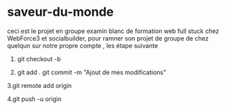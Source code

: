 # saveur-du-monde
ceci est le projet en groupe examin blanc de formation web full stuck chez WebForce3 et socialbuilder, 
pour ramner son projet de groupe de chez quelqun sur notre propre compte , les étape suivante 
1. git checkout -b <nom-de-la-branche>

2. git add .
  git commit -m "Ajout de mes modifications"

3.git remote add origin <URL-de-votre-propre-depot>

4.git push -u origin <nom-de-la-branche>

